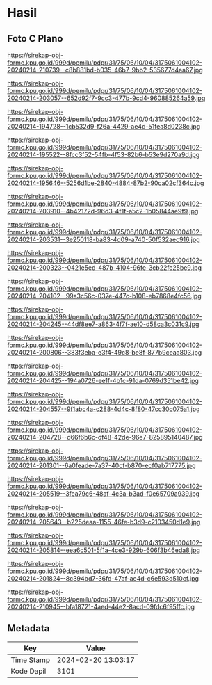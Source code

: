 # Hasil

## Foto C Plano

https://sirekap-obj-formc.kpu.go.id/999d/pemilu/pdpr/31/75/06/10/04/3175061004102-20240214-210739--c8b881bd-b035-46b7-9bb2-535677d4aa67.jpg

https://sirekap-obj-formc.kpu.go.id/999d/pemilu/pdpr/31/75/06/10/04/3175061004102-20240214-203057--652d92f7-9cc3-477b-9cd4-960885264a59.jpg

https://sirekap-obj-formc.kpu.go.id/999d/pemilu/pdpr/31/75/06/10/04/3175061004102-20240214-194728--1cb532d9-f26a-4429-ae4d-51fea8d0238c.jpg

https://sirekap-obj-formc.kpu.go.id/999d/pemilu/pdpr/31/75/06/10/04/3175061004102-20240214-195522--8fcc3f52-54fb-4f53-82b6-b53e9d270a9d.jpg

https://sirekap-obj-formc.kpu.go.id/999d/pemilu/pdpr/31/75/06/10/04/3175061004102-20240214-195646--5256d1be-2840-4884-87b2-90ca02cf364c.jpg

https://sirekap-obj-formc.kpu.go.id/999d/pemilu/pdpr/31/75/06/10/04/3175061004102-20240214-203910--4b42172d-96d3-4f1f-a5c2-1b05844ae9f9.jpg

https://sirekap-obj-formc.kpu.go.id/999d/pemilu/pdpr/31/75/06/10/04/3175061004102-20240214-203531--3e250118-ba83-4d09-a740-50f532aec916.jpg

https://sirekap-obj-formc.kpu.go.id/999d/pemilu/pdpr/31/75/06/10/04/3175061004102-20240214-200323--0421e5ed-487b-4104-96fe-3cb22fc25be9.jpg

https://sirekap-obj-formc.kpu.go.id/999d/pemilu/pdpr/31/75/06/10/04/3175061004102-20240214-204102--99a3c56c-037e-447c-b108-eb7868e4fc56.jpg

https://sirekap-obj-formc.kpu.go.id/999d/pemilu/pdpr/31/75/06/10/04/3175061004102-20240214-204245--44df8ee7-a863-4f7f-ae10-d58ca3c031c9.jpg

https://sirekap-obj-formc.kpu.go.id/999d/pemilu/pdpr/31/75/06/10/04/3175061004102-20240214-200806--383f3eba-e3f4-49c8-be8f-877b9ceaa803.jpg

https://sirekap-obj-formc.kpu.go.id/999d/pemilu/pdpr/31/75/06/10/04/3175061004102-20240214-204425--194a0726-ee1f-4b1c-91da-0769d351be42.jpg

https://sirekap-obj-formc.kpu.go.id/999d/pemilu/pdpr/31/75/06/10/04/3175061004102-20240214-204557--9f1abc4a-c288-4d4c-8f80-47cc30c075a1.jpg

https://sirekap-obj-formc.kpu.go.id/999d/pemilu/pdpr/31/75/06/10/04/3175061004102-20240214-204728--d66f6b6c-df48-42de-96e7-825895140487.jpg

https://sirekap-obj-formc.kpu.go.id/999d/pemilu/pdpr/31/75/06/10/04/3175061004102-20240214-201301--6a0feade-7a37-40cf-b870-ecf0ab717775.jpg

https://sirekap-obj-formc.kpu.go.id/999d/pemilu/pdpr/31/75/06/10/04/3175061004102-20240214-205519--3fea79c6-48af-4c3a-b3ad-f0e65709a939.jpg

https://sirekap-obj-formc.kpu.go.id/999d/pemilu/pdpr/31/75/06/10/04/3175061004102-20240214-205643--b225deaa-1155-46fe-b3d9-c2103450d1e9.jpg

https://sirekap-obj-formc.kpu.go.id/999d/pemilu/pdpr/31/75/06/10/04/3175061004102-20240214-205814--eea6c501-5f1a-4ce3-929b-606f3b46eda8.jpg

https://sirekap-obj-formc.kpu.go.id/999d/pemilu/pdpr/31/75/06/10/04/3175061004102-20240214-201824--8c394bd7-36fd-47af-ae4d-c6e593d510cf.jpg

https://sirekap-obj-formc.kpu.go.id/999d/pemilu/pdpr/31/75/06/10/04/3175061004102-20240214-210945--bfa18721-4aed-44e2-8acd-09fdc6f95ffc.jpg


## Metadata

| Key        | Value               |
| ---------- | ------------------- |
| Time Stamp | 2024-02-20 13:03:17 |
| Kode Dapil | 3101                |



